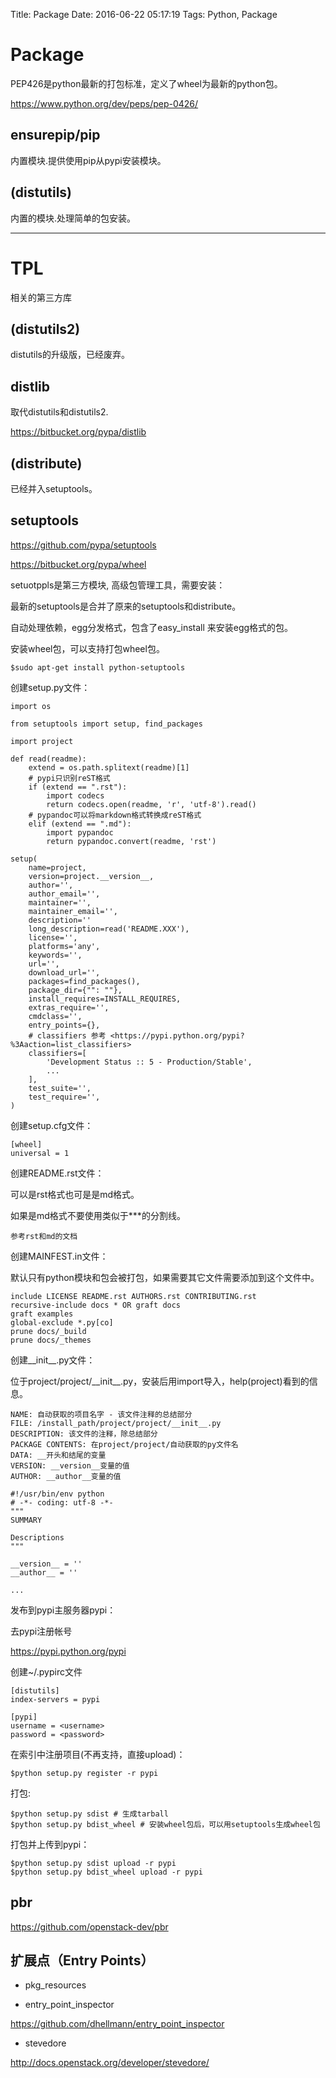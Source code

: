 Title: Package
Date: 2016-06-22 05:17:19
Tags: Python, Package



# Package

PEP426是python最新的打包标准，定义了wheel为最新的python包。

<https://www.python.org/dev/peps/pep-0426/>

## ensurepip/pip

内置模块.提供使用pip从pypi安装模块。

## (distutils)

内置的模块.处理简单的包安装。

***

# TPL

相关的第三方库

## (distutils2)

distutils的升级版，已经废弃。

## distlib

取代distutils和distutils2.

<https://bitbucket.org/pypa/distlib>

## (distribute)

已经并入setuptools。

## setuptools

<https://github.com/pypa/setuptools>

<https://bitbucket.org/pypa/wheel>

setuotppls是第三方模块, 高级包管理工具，需要安装：

最新的setuptools是合并了原来的setuptools和distribute。

自动处理依赖，egg分发格式，包含了easy_install 来安装egg格式的包。

安装wheel包，可以支持打包wheel包。

    $sudo apt-get install python-setuptools

创建setup.py文件：

    import os

    from setuptools import setup, find_packages

    import project

    def read(readme):
        extend = os.path.splitext(readme)[1]
        # pypi只识别reST格式
        if (extend == ".rst"):
            import codecs
            return codecs.open(readme, 'r', 'utf-8').read()
        # pypandoc可以将markdown格式转换成reST格式
        elif (extend == ".md"):
            import pypandoc
            return pypandoc.convert(readme, 'rst')

    setup(
        name=project,
        version=project.__version__,
        author='',
        author_email='',
        maintainer='',
        maintainer_email='',
        description=''
        long_description=read('README.XXX'),
        license='',
        platforms='any',
        keywords='',
        url='',
        download_url='',
        packages=find_packages(),
        package_dir={"": ""},
        install_requires=INSTALL_REQUIRES,
        extras_require='',
        cmdclass='',
        entry_points={},
        # classifiers 参考 <https://pypi.python.org/pypi?%3Aaction=list_classifiers>
        classifiers=[
            'Development Status :: 5 - Production/Stable',
            ...
        ],
        test_suite='',
        test_require='',
    )

创建setup.cfg文件：

    [wheel]
    universal = 1

创建README.rst文件：

可以是rst格式也可是是md格式。

如果是md格式不要使用类似于***的分割线。

    参考rst和md的文档

创建MAINFEST.in文件：

默认只有python模块和包会被打包，如果需要其它文件需要添加到这个文件中。

    include LICENSE README.rst AUTHORS.rst CONTRIBUTING.rst
    recursive-include docs * OR graft docs
    graft examples
    global-exclude *.py[co]
    prune docs/_build
    prune docs/_themes

创建\_\_init\_\_.py文件：

位于project/project/\_\_init\_\_.py，安装后用import导入，help(project)看到的信息。

    NAME: 自动获取的项目名字 - 该文件注释的总结部分
    FILE: /install_path/project/project/__init__.py
    DESCRIPTION: 该文件的注释，除总结部分
    PACKAGE CONTENTS: 在project/project/自动获取的py文件名
    DATA: __开头和结尾的变量
    VERSION: __version__变量的值
    AUTHOR: __author__变量的值

    #!/usr/bin/env python
    # -*- coding: utf-8 -*-
    """
    SUMMARY

    Descriptions
    """

    __version__ = ''
    __author__ = ''

    ...

发布到pypi主服务器pypi：

去pypi注册帐号

<https://pypi.python.org/pypi>

创建~/.pypirc文件

    [distutils]
    index-servers = pypi

    [pypi]
    username = <username>
    password = <password>

在索引中注册项目(不再支持，直接upload)：

    $python setup.py register -r pypi

打包:

    $python setup.py sdist # 生成tarball
    $python setup.py bdist_wheel # 安装wheel包后，可以用setuptools生成wheel包

打包并上传到pypi：

    $python setup.py sdist upload -r pypi
    $python setup.py bdist_wheel upload -r pypi

## pbr

<https://github.com/openstack-dev/pbr>

## 扩展点（Entry Points）

* pkg_resources

* entry_point_inspector

<https://github.com/dhellmann/entry_point_inspector>

* stevedore

<http://docs.openstack.org/developer/stevedore/>
